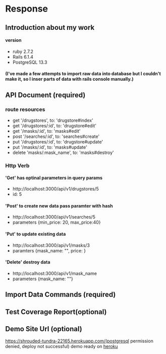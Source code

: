 # Response
## Introduction about my work 
#### version
* ruby 2.7.2
* Rails 6.1.4
* PostgreSQL 13.3
#### (I've made a few attempts to import raw data into database but I couldn't make it, so I inser parts of data with rails console manually.)  

## API Document (required)
### route resources
  
* get '/drugstores', to: 'drugstore#index'
* get '/drugstores/:id', to: 'drugstore#edit'
* get '/masks/:id', to: 'masks#edit'
* post '/searches/:id', to: 'searches#create'
* put '/drugstores/:id', to: 'drugstore#update'
* put '/masks/:id', to: 'masks#update'
* delete 'masks/:mask_name', to: 'masks#destroy'

### Http Verb 
####  'Get' has optinal parameters in query params
*  http://localhost:3000/api/v1/drugstores/5
*  id: 5

#### 'Post' to create new data pass paramter with hash
* http://localhost:3000/api/v1/searches/5
* parameters {min_price: 20, max_price:40}

#### 'Put' to update existing data
* http://localhost:3000/api/v1/masks/3
* paramters {mask_name: "", price: }


#### 'Delete' destroy data
* http://localhost:3000/api/v1/mask_name
* parameters {mask_name: ""}

## Import Data Commands (required)


## Test Coverage Report(optional)

  
## Demo Site Url (optional)
  https://shrouded-tundra-22165.herokuapp.com/(postgresql permission denied, deploy not successful)
  demo ready on [heroku](#demo-site-url-optional)
